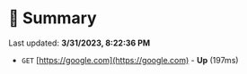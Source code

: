 # 📖 Summary
Last updated: **3/31/2023, 8:22:36 PM**

- `GET` [https://google.com](https://google.com) - **Up** (197ms)
